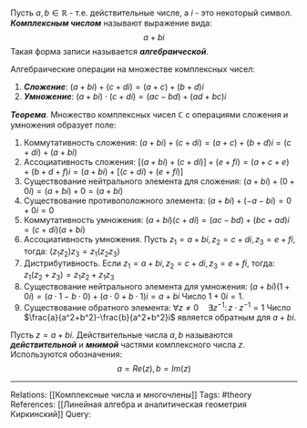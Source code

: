 Пусть $a,b \in \mathbb{R}$ - т.е. действительные числе, а $i$ - это некоторый символ. ***Комплексным числом*** называют выражение вида:
$$a+bi$$
Такая форма записи называется ***алгебраической***. 

Алгебраические операции на множестве комплексных чисел: 
1. ***Сложение***: $(a+bi)+(c+di)=(a+c)+(b+d)i$
2. ***Умножение***: $(a+bi) \cdot (c+di)=(ac-bd)+(ad+bc)i$

***Теорема***. Множество комплексных чисел $\mathbb{C}$ с операциями сложения и умножения образует поле:
1. Коммутативность сложения: $(a+bi)+(c+di)=(a+c)+(b+d)i=(c+di)+(a+bi)$
2. Ассоциативность сложения: $[(a+bi) + (c+di)] + (e+fi)=(a+c+e)+(b+d+f)i=(a+bi)+[(c+di)+(e+fi)]$
3. Существование нейтрального элемента для сложения: $(a+bi)+(0+0i)=(a+bi)+0=(a+bi)$
4. Существование противоположного элемента: $(a+bi)+(-a-bi)=0+0i=0$
5. Коммутативность умножения: $(a+bi)(c+di)=(ac-bd)+(bc+ad)i=(c+di)(a+bi)$
6. Ассоциативность умножения. Пусть $z_1=a+bi, z_2=c+di, z_3=e+fi$, тогда: $(z_1z_2)z_3=z_1(z_2z_3)$
7. Дистрибутивность. Если $z_1=a+bi, z_2=c+di, z_3=e+fi$, тогда: $z_1(z_2+z_3)=z_1z_2+z_1z_3$
8. Существование нейтрального элемента для умножения: $(a+bi)(1+0i)=(a \cdot 1 - b \cdot 0)+(a \cdot 0 + b \cdot 1)i=a+bi$
Число $1+0i=1$.
9. Существование обратного элемента: $\forall z \neq 0 \quad \exists z^{-1} \colon z \cdot z^{-1}=1$
Число $\frac{a}{a^2+b^2}-\frac{b}{a^2+b^2}i$ является обратным для $a+bi$. 

Пусть $z=a+bi$. Действительные числа $a,b$ называются ***действительной*** и ***мнимой*** частями комплексного числа $z$. Используются обозначения:
$$a= Re(z), b=Im(z)$$

___
Relations: [[Комплексные числа и многочлены]] 
Tags: #theory 
References: [[Линейная алгебра и аналитическая геометрия Киркинский]] 
Query: 